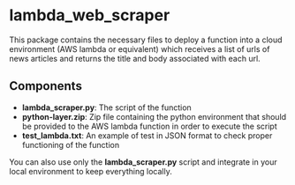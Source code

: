 # lambda_web_scraper

This package contains the necessary files to deploy a function into a cloud environment (AWS lambda or equivalent) which receives a list of urls of news articles and returns the title and body associated with each url.

## Components

- **lambda_scraper.py**: The script of the function
- **python-layer.zip**: Zip file containing the python environment that should be provided to the AWS lambda function in order to execute the script
- **test_lambda.txt**: An example of test in JSON format to check proper functioning of the function

You can also use only the **lambda_scraper.py** script and integrate in your local environment to keep everything locally.
